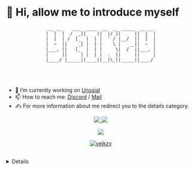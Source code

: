 # 👋 Hi, allow me to introduce myself
<div align="center">

```     
 __ __    ___  ____  __  _  _____  __ __ 
|  |  |  /  _]|    ||  |/ ]|     ||  |  |
|  |  | /  [_  |  | |  ' / |__/  ||  |  |
|  ~  ||    _] |  | |    \ |   __||  ~  |
|___, ||   [_  |  | |     \|  /  ||___, |
|     ||     | |  | |  .  ||     ||     |
|____/ |_____||____||__|\_||_____||____/ 
                                             
                                                            
                                                              
```                                             
      
</div>

###

- 🔭 I’m currently working on [Unosial](https://unosial.com/)
- 📫 How to reach me: [Discord](https://discord.gg/uAparwARav) / [Mail](yeikzy@unosial.com)
- ✍️ For more information about me redirect you to the details category.

<p align="center">
  <tr>
    <td align="center" style="padding=0;width=50%;">
      <a href="https://github.com/yeikzy">
      <img src="https://github-readme-stats.vercel.app/api/?username=yeikzy&title_color=ec7460&text_color=9f9f9f&show_icons=true&bg_color=00000000&hide_border=true&icon_color=ec7460&hide_title=true&count_private=true&include_all_commits=true&enable_animations=true" />
    </td>
      <td align="center" style="padding=0;width=50%;">
      <a href="https://github.com/yeikzy">
      <img src="https://github-readme-stats-one-bice.vercel.app/api/top-langs/?username=yeikzy&role=OWNER,ORGANIZATION_MEMBER,COLLABORATOR&title_color=ec7460&text_color=9f9f9f&show_icons=true&bg_color=00000000&hide_border=true&icon_color=ec7460&hide_title=true&count_private=true&enable_animations=true" />
    </td>
  </tr>
</p>

<p align="center">
  <tr>
    <td align="center" style="padding=0;width=50%;">
      <a href="https://github.com/yeikzy">
      <img src="https://github-readme-streak-stats.herokuapp.com?user=yeikzy&theme=tokyonight_duo&hide_border=true&ring=ec7460&currStreakLabel=FFFFFF&sideNums=ec7460&dates=979797&sideLabels=FFFFFF&currStreakNum=FFFFFF&border=DD2727&stroke=00000000&background=00000000&fire=FF7600" />
    </td>
  </tr>
</p>

<p align="center"> 
    <a href="https://github.com/Yeikzy">
  <img src="https://komarev.com/ghpvc/?username=yeikzy&style=flat-square&color=grey" alt="yeikzy" /> </p>
<br>

<details>

## 🌍 Programming languages:

![JavaScript](https://img.shields.io/badge/javascript-%23323330.svg?style=for-the-badge&logo=javascript&logoColor=%23F7DF1E)
![Python](https://img.shields.io/badge/Python-3776AB?style=for-the-badge&logo=python&logoColor=white)

## ⚙️ Programming Tools:

![VsCode](https://img.shields.io/badge/Visual%20Studio%20Code-238cd3?style=for-the-badge&logo=visualstudiocode&logoColor=white)
![WebStorm](https://img.shields.io/badge/WebStorm-1B90D7?style=for-the-badge&logo=webstorm&logoColor=white)
![IntellijIdea](https://img.shields.io/badge/Intellij%20Idea-FD315C?style=for-the-badge&logo=intellijidea&logoColor=white)

## 🔧 OS :

![Windows](https://img.shields.io/badge/Windows-0078D6?style=for-the-badge&logo=windows&logoColor=white)
![Debian](https://img.shields.io/badge/Debian-A81D33?style=for-the-badge&logo=debian&logoColor=white)
![Android](https://img.shields.io/badge/Android-a4c739?style=for-the-badge&logo=android&logoColor=white)

# 🎶 Spotify Playlist Coding

[![spotify-github-profile](https://spotify-github-profile.vercel.app/api/view?uid=me4fd6aa939enmsg7yl2nd2vk&cover_image=true&theme=novatorem)](https://open.spotify.com/playlist/2877aIy2RqJ3QkuQoBCtNv?si=f2f4a275fb634bd4) 

## 🚩 Projects:
  | Name             | Link                              | Description                                                            |
  |------------------|-----------------------------------|------------------------------------------------------------------------|
  | YeikzyBot        |  https://top.gg/bot/903416674080919572    | A moderation discord bot.                                              |
  | EasyBot          | https://github.com/Yeikzy/EasyDiscordBot  | For new Developer.                                                     |
  | osu! France      | https://discord.gg/Kkq3rRu8Cu     | A project on the game osu! to bring together a french community                                                                    |
  | Soon..              | Soon..                               | Soon..                                                                    |          

## 💎 Support me:
<p><a href="https://ko-fi.com/L4L76RYLT"> <img align="left" src="https://i.imgur.com/85I54N3.png" height="45" width="205" alt="yeikzy" /></a></p><br><br><br>

</details>

